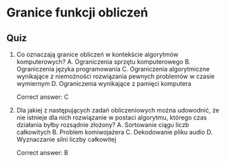  # Granice funkcji obliczeń

## Quiz

1. Co oznaczają granice obliczeń w kontekście algorytmów komputerowych?
   A. Ograniczenia sprzętu komputerowego
   B. Ograniczenia języka programowania
   C. Ograniczenia algorytmiczne wynikające z niemożności rozwiązania pewnych problemów w czasie wymiernym
   D. Ograniczenia wynikające z pamięci komputera

   Correct answer: C

2. Dla jakiej z następujących zadań obliczeniowych można udowodnić, że nie istnieje dla nich rozwiązanie w postaci algorytmu, którego czas działania byłby rozsądnie złożony?
   A. Sortowanie ciągu liczb całkowitych
   B. Problem komiwojażera
   C. Dekodowanie pliku audio
   D. Wyznaczanie silni liczby całkowitej

   Correct answer: B

